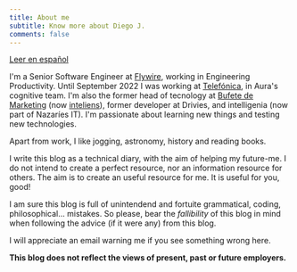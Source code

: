```yaml
---
title: About me
subtitle: Know more about Diego J.
comments: false
---
```


[Leer en español](/es/page/about)

I'm a Senior Software Engineer at [Flywire](https://www.flywire.com/es), working in Engineering Productivity. Until September 2022 I was working at [Telefónica](https://www.telefonica.com/en/home), in Aura's cognitive team. I'm also the former head of tecnology at [Bufete de Marketing](http://www.bufetedemarketing.com/) (now [inteliens](https://www.inteliens.com/)), former developer at Drivies, and intelligenia (now part of Nazaríes IT). I'm passionate about learning new things and testing new technologies.

Apart from work, I like jogging, astronomy, history and reading books.

I write this blog as a technical diary, with the aim of helping my future-me.
I do not intend to create a perfect resource, nor an information resource for
others. The aim is to create an useful resource for me. It is useful for you,
good!

I am sure this blog is full of unintendend and fortuite grammatical,
coding, philosophical... mistakes. So please, bear the *fallibility* of this blog
in mind when following the advice (if it were any) from this blog.

I will appreciate an email warning me if you see something wrong here.

**This blog does not reflect the views of present, past or future employers.**
